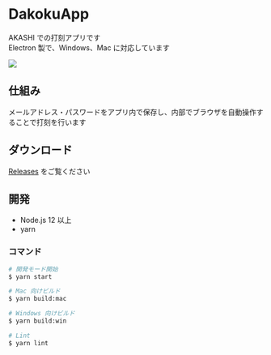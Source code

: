 # DakokuApp

AKASHI での打刻アプリです  
Electron 製で、Windows、Mac に対応しています

![](.github/images/image.png)


## 仕組み

メールアドレス・パスワードをアプリ内で保存し、内部でブラウザを自動操作することで打刻を行います


## ダウンロード

[Releases](https://github.com/TaneAkashi/DakokuApp/releases) をご覧ください


## 開発

- Node.js 12 以上
- yarn

### コマンド

```bash
# 開発モード開始
$ yarn start

# Mac 向けビルド
$ yarn build:mac

# Windows 向けビルド
$ yarn build:win

# Lint
$ yarn lint
```
